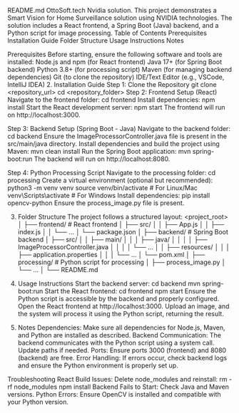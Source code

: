 README.md
OttoSoft.tech Nvidia solution. This project demonstrates a Smart Vision for Home Surveillance solution using NVIDIA technologies. The solution includes a React frontend, a Spring Boot (Java) backend, and a Python script for image processing.
Table of Contents
Prerequisites
Installation Guide
Folder Structure
Usage Instructions
Notes

Prerequisites
Before starting, ensure the following software and tools are installed:
Node.js and npm (for React frontend)
Java 17+ (for Spring Boot backend)
Python 3.8+ (for processing script)
Maven (for managing backend dependencies)
Git (to clone the repository)
IDE/Text Editor (e.g., VSCode, IntelliJ IDEA)
2.  Installation Guide
Step 1: Clone the Repository
git clone <repository_url>
cd <repository_folder>
Step 2: Frontend Setup (React)
Navigate to the frontend folder:
cd frontend
Install dependencies:
npm install
Start the React development server:
npm start
The frontend will run on http://localhost:3000.

Step 3: Backend Setup (Spring Boot - Java)
Navigate to the backend folder:
cd backend
Ensure the ImageProcessorController.java file is present in the src/main/java directory.
Install dependencies and build the project using Maven:
mvn clean install
Run the Spring Boot application:
mvn spring-boot:run
The backend will run on http://localhost:8080.

Step 4: Python Processing Script
Navigate to the processing folder:
cd processing
Create a virtual environment (optional but recommended):
python3 -m venv venv
source venv/bin/activate  # For Linux/Mac
venv\Scripts\activate     # For Windows
Install dependencies:
pip install opencv-python
Ensure the process_image.py file is present.

3. Folder Structure
The project follows a structured layout:
<project_root>
│
├── frontend/                # React frontend
│   ├── src/
│   │   ├── App.js
│   │   ├── index.js
│   │   └── ...
│   └── package.json
│
├── backend/                 # Spring Boot backend
│   ├── src/
│   │   ├── main/
│   │   │   ├── java/
│   │   │   │   ├── ImageProcessorController.java
│   │   │   │   └── ...
│   │   ├── resources/
│   │   │   ├── application.properties
│   │   │   └── ...
│   └── pom.xml
│
├── processing/              # Python script for processing
│   ├── process_image.py
│   └── ...
│
└── README.md

4. Usage Instructions
Start the backend server:
cd backend
mvn spring-boot:run
Start the React frontend:
cd frontend
npm start
Ensure the Python script is accessible by the backend and properly configured.
Open the React frontend at http://localhost:3000.
Upload an image, and the system will process it using the Python script, returning the result.

5. Notes
Dependencies: Make sure all dependencies for Node.js, Maven, and Python are installed as described.
Backend Communication: The backend communicates with the Python script using a system call. Update paths if needed.
Ports: Ensure ports 3000 (frontend) and 8080 (backend) are free.
Error Handling: If errors occur, check backend logs and ensure the Python environment is properly set up.

Troubleshooting
React Build Issues: Delete node_modules and reinstall:
rm -rf node_modules
npm install
Backend Fails to Start: Check Java and Maven versions.
Python Errors: Ensure OpenCV is installed and compatible with your Python version.

